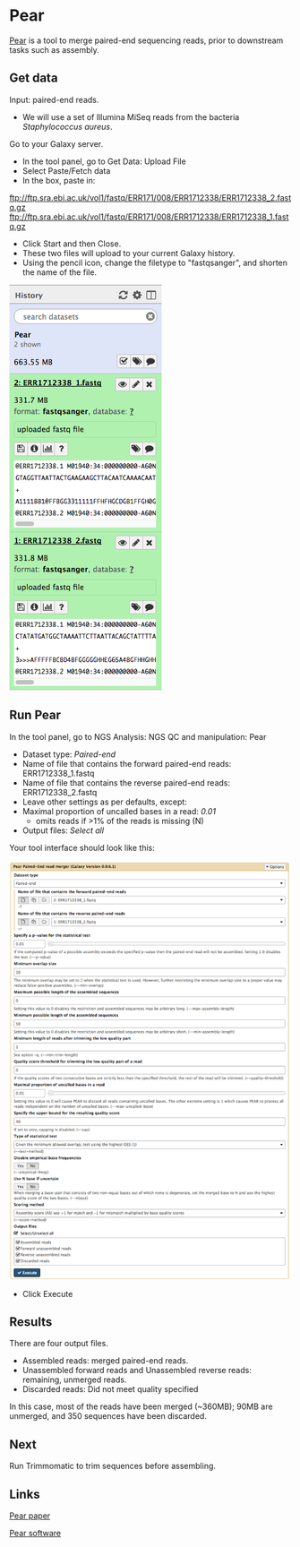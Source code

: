 # Pear

[Pear](https://academic.oup.com/bioinformatics/article-lookup/doi/10.1093/bioinformatics/btt593) is a tool to merge paired-end sequencing reads, prior to downstream tasks such as assembly.

## Get data

Input: paired-end reads.

- We will use a set of Illumina MiSeq reads from the bacteria *Staphylococcus aureus*.

Go to your Galaxy server.

- In the tool panel, go to <ss>Get Data: Upload File</ss>
- Select <ss>Paste/Fetch data</ss>
- In the box, paste in:

<fn>ftp://ftp.sra.ebi.ac.uk/vol1/fastq/ERR171/008/ERR1712338/ERR1712338_2.fastq.gz</fn>
<fn>ftp://ftp.sra.ebi.ac.uk/vol1/fastq/ERR171/008/ERR1712338/ERR1712338_1.fastq.gz</fn>

- Click <ss>Start</ss> and then <ss>Close</ss>.
- These two files will upload to your current Galaxy history.
- Using the pencil icon, change the filetype to "fastqsanger", and shorten the name of the file.

![files](images/files.png)

## Run Pear

In the tool panel, go to <ss>NGS Analysis: NGS QC and manipulation: Pear</ss>

- <ss>Dataset type</ss>: *Paired-end*
- <ss>Name of file that contains the forward paired-end reads</ss>: <fn>ERR1712338_1.fastq</fn>
- <ss>Name of file that contains the reverse paired-end reads</ss>: <fn>ERR1712338_2.fastq</fn>
- Leave other settings as per defaults, except:
- <ss>Maximal proportion of uncalled bases in a read</ss>: *0.01*
    - omits reads if >1% of the reads is missing (N)
- <ss>Output files</ss>: *Select all*

Your tool interface should look like this:

![pear interface](images/interface.png)

- Click <ss>Execute</ss>

## Results

There are four output files.

- <fn>Assembled reads</fn>: merged paired-end reads.
- <fn>Unassembled forward reads</fn> and <fn>Unassembled reverse reads</fn>: remaining, unmerged reads.
- <fn>Discarded reads</fn>: Did not meet quality specified

In this case, most of the reads have been merged (~360MB); 90MB are unmerged, and 350 sequences have been discarded.

## Next

Run Trimmomatic to trim sequences before assembling.

## Links

[Pear paper](https://academic.oup.com/bioinformatics/article-lookup/doi/10.1093/bioinformatics/btt593)

[Pear software](https://sco.h-its.org/exelixis/web/software/pear/)

